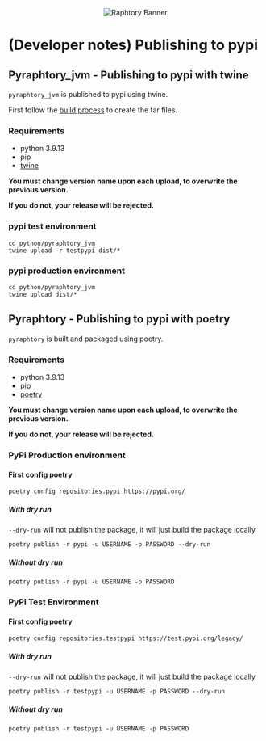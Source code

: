    <p align="center"><img src="../_static/raphtory-banner.png" alt="Raphtory Banner"/></p>

# (Developer notes) Publishing to pypi

## Pyraphtory_jvm  - Publishing to pypi with twine 

`pyraphtory_jvm` is published to pypi using twine. 

First follow the [build process](start.md) to create the tar files. 

### Requirements

- python 3.9.13
- pip
- [twine](https://twine.readthedocs.io/en/stable/)

**You must change version name upon each upload, to overwrite the previous version.**

**If you do not, your release will be rejected.**

### pypi test environment

    cd python/pyraphtory_jvm
    twine upload -r testpypi dist/*

### pypi production environment

    cd python/pyraphtory_jvm 
    twine upload dist/* 

## Pyraphtory - Publishing to pypi with poetry

`pyraphtory` is built and packaged using poetry. 

### Requirements

- python 3.9.13
- pip
- [poetry](https://python-poetry.org/)

**You must change version name upon each upload, to overwrite the previous version.** 

**If you do not, your release will be rejected.** 


### PyPi Production environment

#### First config poetry

    poetry config repositories.pypi https://pypi.org/

##### With dry run

`--dry-run` will not publish the package, it will just build the package locally

    poetry publish -r pypi -u USERNAME -p PASSWORD --dry-run

##### Without dry run

    poetry publish -r pypi -u USERNAME -p PASSWORD

### PyPi Test Environment

#### First config poetry

    poetry config repositories.testpypi https://test.pypi.org/legacy/

##### With dry run

`--dry-run` will not publish the package, it will just build the package locally

    poetry publish -r testpypi -u USERNAME -p PASSWORD --dry-run

##### Without dry run

    poetry publish -r testpypi -u USERNAME -p PASSWORD




